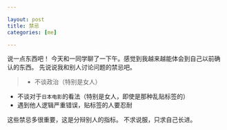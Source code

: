 ```yaml
---

layout: post
title: 禁忌
categories: [me]

---
```


说一点东西吧！
今天和一同学聊了一下午。感觉到我越来越能体会到自己以前确认的东西。
先说说我和别人讨论问题的禁忌吧。

>* 不谈政治（特别是女人）
* 不谈对于`日本电影`的看法（特别是女人，即使是那种乱贴标签的）
* 遇到他人逻辑严重错误，贴标签的人要忍耐

这些禁忌多很重要，这是分辩别人的指标。
不求说服，只求自己长进。
